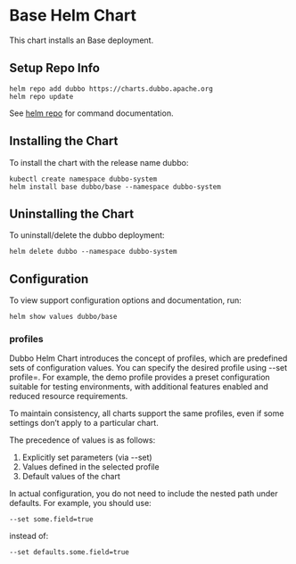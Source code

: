 # Base Helm Chart

This chart installs an Base deployment.

## Setup Repo Info
```
helm repo add dubbo https://charts.dubbo.apache.org
helm repo update
```
See [helm repo](https://helm.sh/docs/helm/helm_repo/) for command documentation.

## Installing the Chart

To install the chart with the release name dubbo:
```
kubectl create namespace dubbo-system
helm install base dubbo/base --namespace dubbo-system
```

## Uninstalling the Chart

To uninstall/delete the dubbo deployment:
```
helm delete dubbo --namespace dubbo-system
```

## Configuration

To view support configuration options and documentation, run:
```
helm show values dubbo/base
```

### profiles
Dubbo Helm Chart introduces the concept of profiles, which are predefined sets of configuration values. You can specify the desired profile using --set profile=<profile>. For example, the demo profile provides a preset configuration suitable for testing environments, with additional features enabled and reduced resource requirements.

To maintain consistency, all charts support the same profiles, even if some settings don’t apply to a particular chart.

The precedence of values is as follows:
1. Explicitly set parameters (via --set)
2. Values defined in the selected profile
3. Default values of the chart

In actual configuration, you do not need to include the nested path under defaults. For example, you should use:
```
--set some.field=true
```

instead of:
```
--set defaults.some.field=true
```